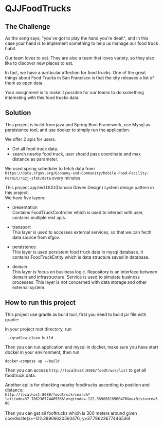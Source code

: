 # QJJFoodTrucks
## The Challenge
As the song says, "you've got to play the hand you're dealt", and in this case your hand is to implement something to help us manage our food truck habit.

Our team loves to eat. They are also a team that loves variety, so they also like to discover new places to eat.

In fact, we have a particular affection for food trucks. One of the great things about Food Trucks in San Francisco is that the city releases a list of them as open data.

Your assignment is to make it possible for our teams to do something interesting with this food trucks data.
## Solution
This project is build from java and Spring Boot Framework, use Mysql as persistence tool, and use docker to simply run the application. <br>

We offer 2 apis for users. 
- Get all food truck data.
- search nearby food truck, user should pass coordinate and max distance as parameter.

We used spring scheduler to fetch data from `https://data.sfgov.org/Economy-and-Community/Mobile-Food-Facility-Permit/rqzj-sfat/data` every minutes.

This project applied DDD(Domain Driven Design) system design pattern in this project. <br>
We have five layers: <br>
- presentation <br>
Contains FoodTruckController which is used to interact with user, contains multiple rest apis.

- transport<br>
This layer is used to accesses external services, so that we can fecth data source from sfgov.

- persistence<br>
This layer is used persistent food truck data in mysql database. It contains FoodTruckEntity which is data structure saved in database.

- domain<br>
This layer is focus on business logic. Repository is an interface between domain and infrastructure. Service is used to simulate business processes. This layer is not concerned with data storage and other external system.

## How to run this project
This project use gradle as build tool, first you need to build jar file with gradle:<br>

In your project root directory, run
```
 ./gradlew clean build
```
Then you can run application and mysql in docker, make sure you have start docker in your environment, then run
```
docker-compose up --build
```
Then you can access <code>http://localhost:8080/foodtruck/list</code> to get all foodtruck data.<br>

Another api is for checking nearby foodtrucks according to position and distance:
<code>
http://localhost:8080/foodtruck/search?latitude=37.78623677446536&longitude=-122.38906620560476&maxDistance=300
</code><br>
Then you can get all fooftrucks which is 300 meters around given coordinate(x=-122.38906620560476, y=37.78623677446536) <br>
